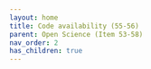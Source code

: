 ```yaml
---
layout: home
title: Code availability (55-56)
parent: Open Science (Item 53-58)
nav_order: 2
has_children: true
---
```


